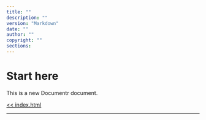 ```yaml
---
title: ""
description: ""
version: "Markdown"
date: ""
author: ""
copyright: ""
sections:
---
```


# Start here

This is a new Documentr document.

[<< index.html](index.html)

***